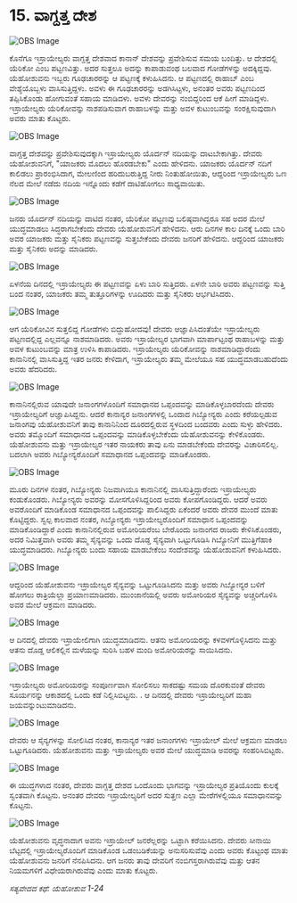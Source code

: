 # 15. ವಾಗ್ದತ್ತ ದೇಶ

![OBS Image](https://cdn.door43.org/obs/jpg/360px/obs-en-15-01.jpg)

ಕೊನೆಗೂ ಇಸ್ರಾಯೇಲ್ಯರು ವಾಗ್ದತ್ತ ದೇಶವಾದ ಕಾನಾನ್ ದೇಶವನ್ನು ಪ್ರವೇಶಿಸುವ ಸಮಯ ಬಂದಿತ್ತು. ಆ ದೇಶದಲ್ಲಿ ಯೆರಿಕೋ ಎಂಬ ಪಟ್ಟಣವಿತ್ತು. ಅದರ ಸುತ್ತಲೂ ಅದನ್ನು ಕಾಪಾಡುವಂಥ ಬಲವಾದ ಗೋಡೆಗಳನ್ನು ಅದಕ್ಕಿದ್ದವು. ಯೆಹೋಶುವನು ಇಬ್ಬರು ಗೂಢಚಾರರನ್ನು ಆ ಪಟ್ಟಣಕ್ಕೆ ಕಳುಹಿಸಿದನು. ಆ ಪಟ್ಟಣದಲ್ಲಿ ರಾಹಾಬ್ ಎಂಬ ವೇಶ್ಯೆಯೊಬ್ಬಳು ವಾಸಿಸುತ್ತಿದ್ದಳು. ಅವಳು ಈ ಗೂಢಚಾರರನ್ನು ಅಡಗಿಸಿಟ್ಟಳು, ಅನಂತರ ಅವರು ಪಟ್ಟಣದಿಂದ ತಪ್ಪಿಸಿಕೊಂಡು ಹೋಗುವಂತೆ ಸಹಾಯ ಮಾಡಿದಳು. ಅವಳು ದೇವರನ್ನು ನಂಬಿದ್ದರಿಂದ ಆಕೆ ಹೀಗೆ ಮಾಡಿದ್ದಳು. ಇಸ್ರಾಯೇಲ್ಯರು ಯೆರಿಕೋವನ್ನು ನಾಶಪಡಿಸುವಾಗ ರಾಹಾಬಳನ್ನು ಮತ್ತು ಅವಳ ಕುಟುಂಬವನ್ನು ಸಂರಕ್ಷಿಸುವುದಾಗಿ ಅವರು ಮಾತು ಕೊಟ್ಟರು.

![OBS Image](https://cdn.door43.org/obs/jpg/360px/obs-en-15-02.jpg)

ವಾಗ್ದತ್ತ ದೇಶವನ್ನು ಪ್ರವೇಶಿಸುವುದಕ್ಕಾಗಿ ಇಸ್ರಾಯೇಲ್ಯರು ಯೊರ್ದನ್ ನದಿಯನ್ನು ದಾಟಬೇಕಾಗಿತ್ತು. ದೇವರು ಯೆಹೋಶುವನಿಗೆ, "ಯಾಜಕರು ಮೊದಲು ಹೊರಡಬೇಕು" ಎಂದು ಹೇಳಿದನು. ಯಾಜಕರು ಯೊರ್ದನ್ ನದಿಗೆ ಕಾಲಿಡಲು ಪ್ರಾರಂಭಿಸಿದಾಗ, ಮೇಲಣಿಂದ ಹರಿದುಬರುತ್ತಿದ್ದ ನೀರು   ನಿಂತುಹೋಯಿತು, ಆದ್ದರಿಂದ ಇಸ್ರಾಯೇಲ್ಯರು ಒಣ ನೆಲದ ಮೇಲೆ ನಡೆದು ನದಿಯ ಇನ್ನೊಂದು ಕಡೆಗೆ ದಾಟಿಹೋಗಲು ಸಾಧ್ಯವಾಯಿತು.

![OBS Image](https://cdn.door43.org/obs/jpg/360px/obs-en-15-03.jpg)

ಜನರು ಯೊರ್ದನ್ ನದಿಯನ್ನು ದಾಟಿದ ನಂತರ, ಯೆರಿಕೋ ಪಟ್ಟಣವು ಬಲಿಷ್ಠವಾಗಿದ್ದರೂ ಸಹ ಅದರ ಮೇಲೆ ಯುದ್ಧಮಾಡಲು ಸಿದ್ಧರಾಗಬೇಕೆಂದು ದೇವರು ಯೆಹೋಶುವನಿಗೆ ಹೇಳಿದನು. ಆರು ದಿನಗಳ ಕಾಲ ದಿನಕ್ಕೆ ಒಂದು ಬಾರಿ ಅವರ ಯಾಜಕರು ಮತ್ತು ಸೈನಿಕರು ಪಟ್ಟಣವನ್ನು ಸುತ್ತಬೇಕೆಂದು ದೇವರು ಜನರಿಗೆ ಹೇಳಿದನು. ಆದ್ದರಿಂದ ಯಾಜಕರು ಮತ್ತು ಸೈನಿಕರು ಅದನ್ನು ಮಾಡಿದರು. 

![OBS Image](https://cdn.door43.org/obs/jpg/360px/obs-en-15-04.jpg)

ಏಳನೆಯ ದಿನದಲ್ಲಿ ಇಸ್ರಾಯೇಲ್ಯರು ಈ ಪಟ್ಟಣವನ್ನು ಏಳು ಬಾರಿ ಸುತ್ತಿದರು. ಏಳನೇ ಬಾರಿ ಅವರು ಪಟ್ಟಣವನ್ನು ಸುತ್ತಿ ಬಂದ ನಂತರ, ಯಾಜಕರು ತಮ್ಮ ತುತ್ತೂರಿಗಳನ್ನು ಊದಿದರು ಮತ್ತು ಸೈನಿಕರು ಆರ್ಭಟಿಸಿದರು. 

![OBS Image](https://cdn.door43.org/obs/jpg/360px/obs-en-15-05.jpg)

ಆಗ ಯೆರಿಕೋವಿನ ಸುತ್ತಲಿದ್ದ  ಗೋಡೆಗಳು ಬಿದ್ದುಹೋದವು! ದೇವರು ಆಜ್ಞಾಪಿಸಿದಂತೆಯೇ ಇಸ್ರಾಯೇಲ್ಯರು ಪಟ್ಟಣದಲ್ಲಿದ್ದ ಎಲ್ಲವನ್ನೂ ನಾಶಮಾಡಿದರು. ಅವರು ಇಸ್ರಾಯೇಲ್ಯರ ಭಾಗವಾಗಿ ಮಾರ್ಪಾಟ್ಟಂಥ ರಾಹಾಬಳನ್ನು ಮತ್ತು ಅವಳ ಕುಟುಂಬವನ್ನು ಮಾತ್ರ ಉಳಿಸಿ ಕಾಪಾಡಿದರು. ಇಸ್ರಾಯೇಲ್ಯರು ಯೆರಿಕೋವನ್ನು ನಾಶಮಾಡಿದ್ದಾರೆಂದು ಕಾನಾನಿನಲ್ಲಿ ವಾಸಿಸುತ್ತಿದ್ದ ಇತರ ಜನರು ಕೇಳಿದಾಗ, ಇಸ್ರಾಯೇಲ್ಯರು ತಮ್ಮ ಮೇಲೆಯೂ ಸಹ ಯುದ್ಧಮಾಡಬಹುದೆಂದು ಅವರು ಹೆದರಿದರು. 

![OBS Image](https://cdn.door43.org/obs/jpg/360px/obs-en-15-06.jpg)

ಕಾನಾನಿನಲ್ಲಿರುವ ಯಾವುದೇ ಜನಾಂಗಗಳೊಂದಿಗೆ ಸಮಾಧಾನದ ಒಪ್ಪಂದವನ್ನು ಮಾಡಿಕೊಳ್ಳಬಾರದೆಂದು ದೇವರು ಇಸ್ರಾಯೇಲ್ಯರಿಗೆ ಆಜ್ಞಾಪಿಸಿದ್ದನು. ಆದರೆ ಕಾನಾನ್ಯರ ಜನಾಂಗಗಳಲ್ಲಿ  ಒಂದಾದ ಗಿಬ್ಯೋನ್ಯರು ಎಂದು ಕರೆಯಲ್ಪಡುವ ಜನಾಂಗವು ಯೆಹೋಶುವನಿಗೆ ತಾವು ಕಾನಾನಿನಿಂದ ದೂರದಲ್ಲಿರುವ ಸ್ಥಳದಿಂದ ಬಂದವರು ಎಂದು ಸುಳ್ಳು ಹೇಳಿದರು. ಅವರು ತಮ್ಮೊಂದಿಗೆ ಸಮಾಧಾನದ ಒಪ್ಪಂದವನ್ನು ಮಾಡಿಕೊಳ್ಳಬೇಕೆಂದು ಯೆಹೋಶುವನನ್ನು ಕೇಳಿಕೊಂಡರು. ಯೆಹೋಶುವನು ಮತ್ತು ಇಸ್ರಾಯೇಲ್ಯರ ಇತರ ನಾಯಕರು ತಾವು ಏನು ಮಾಡಬೇಕೆಂದು ದೇವರನ್ನು ವಿಚಾರಿಸಲಿಲ್ಲ. ಬದಲಾಗಿ ಅವರು ಗಿಬ್ಯೋನ್ಯರೊಂದಿಗೆ ಸಮಾಧಾನದ ಒಪ್ಪಂದವನ್ನು ಮಾಡಿಕೊಂಡರು.

![OBS Image](https://cdn.door43.org/obs/jpg/360px/obs-en-15-07.jpg)

ಮೂರು ದಿನಗಳ ನಂತರ, ಗಿಬ್ಯೋನ್ಯರು ನಿಜವಾಗಿಯೂ ಕಾನಾನಿನಲ್ಲಿ ವಾಸಿಸುತ್ತಿದ್ದಾರೆಂದು ಇಸ್ರಾಯೇಲ್ಯರು ಕಂಡುಕೊಂಡರು. ಗಿಬ್ಯೋನ್ಯರು ಅವರನ್ನು ಮೋಸಗೊಳಿಸಿದ್ದರಿಂದ ಅವರು ಕೋಪಗೊಂಡಿದ್ದರು. ಆದರೆ ಅವರು ಅವರೊಂದಿಗೆ ಮಾಡಿಕೊಂಡ ಸಮಾಧಾನದ ಒಪ್ಪಂದವನ್ನು ಪಾಲಿಸಿದ್ದರು ಏಕೆಂದರೆ ಅವರು ದೇವರ ಮುಂದೆ ಮಾತು ಕೊಟ್ಟಿದ್ದರು. ಸ್ವಲ್ಪ ಕಾಲವಾದ ನಂತರ, ಗಿಬ್ಯೋನ್ಯರು ಇಸ್ರಾಯೇಲ್ಯರೊಂದಿಗೆ ಸಮಾಧಾನ ಒಪ್ಪಂದವನ್ನು ಮಾಡಿಕೊಂಡಿದ್ದಾರೆ ಎಂದು ಕಾನಾನಿನಲ್ಲಿರುವ ಅಮೋರಿಯರೆಂಬ ಬೇರೊಂದು ಜನಾಂಗದ ರಾಜರು ಕೇಳಿಸಿಕೊಂಡರು, ಅದರ ನಿಮಿತ್ತವಾಗಿ ಅವರು ತಮ್ಮ ಸೈನ್ಯವನ್ನು ಒಂದು ದೊಡ್ಡ ಸೈನ್ಯವಾಗಿ ಒಟ್ಟುಗೂಡಿಸಿ ಗಿಬ್ಯೋನಿಗೆ ಮುತ್ತಿಗೆಹಾಕಿ ಯುದ್ಧಮಾಡಿದರು. ಗಿಬ್ಯೋನ್ಯರು ಬಂದು ಸಹಾಯ ಮಾಡಬೇಕೆಂಬ ಸಂದೇಶವನ್ನು ಯೆಹೋಶುವನಿಗೆ ಕಳುಹಿಸಿದರು.

![OBS Image](https://cdn.door43.org/obs/jpg/360px/obs-en-15-08.jpg)

ಆದ್ದರಿಂದ ಯೆಹೋಶುವನು ಇಸ್ರಾಯೇಲ್ಯರ ಸೈನ್ಯವನ್ನು ಒಟ್ಟುಗೂಡಿಸಿದನು ಮತ್ತು ಅವರು ಗಿಬ್ಯೋನ್ಯರ ಬಳಿಗೆ ಹೋಗಲು ರಾತ್ರಿಯೆಲ್ಲಾ ಪ್ರಯಾಣಮಾಡಿದರು. ಮುಂಜಾನೆಯಲ್ಲಿ ಅವರು ಅಮೋರಿಯರ ಸೈನ್ಯವನ್ನು ಅಚ್ಚರಿಗೊಳಿಸಿ ಅವರ ಮೇಲೆ ಆಕ್ರಮಣ ಮಾಡಿದರು. 

![OBS Image](https://cdn.door43.org/obs/jpg/360px/obs-en-15-09.jpg)

ಆ ದಿನದಲ್ಲಿ ದೇವರು ಇಸ್ರಾಯೇಲಿಗಾಗಿ ಯುದ್ಧಮಾಡಿದನು. ಆತನು ಅಮೋರಿಯರನ್ನು ಕಳವಳಗೊಳ್ಳಿಸಿದನು ಮತ್ತು ಆತನು ದೊಡ್ಡ ಆಲಿಕಲ್ಲಿನ ಮಳೆಯನ್ನು ಸುರಿಸಿ ಬಹಳ ಮಂದಿ ಅಮೋರಿಯರನ್ನು ಸಾಯಿಸಿದನು. 

![OBS Image](https://cdn.door43.org/obs/jpg/360px/obs-en-15-10.jpg)

ಇಸ್ರಾಯೇಲ್ಯರು ಅಮೋರಿಯರನ್ನು ಸಂಪೂರ್ಣವಾಗಿ ಸೋಲಿಸಲು ಸಾಕದಷ್ಟು ಸಮಯ ದೊರಕುವಂತೆ ದೇವರು ಸೂರ್ಯನನ್ನು ಆಕಾಶದಲ್ಲಿ ಒಂದು ಕಡೆ ನಿಲ್ಲಿಸಿಬಿಟ್ಟನು. . ಆ ದಿನದಲ್ಲಿ ದೇವರು ಇಸ್ರಾಯೇಲ್ಯರಿಗೆ ಮಹಾ ಜಯವನ್ನುಂಟುಮಾಡಿದನು.

![OBS Image](https://cdn.door43.org/obs/jpg/360px/obs-en-15-11.jpg)

ದೇವರು ಆ ಸೈನ್ಯಗಳನ್ನು ಸೋಲಿಸಿದ ನಂತರ, ಕಾನಾನ್ಯರ ಇತರ ಜನಾಂಗಗಳು ಇಸ್ರಾಯೇಲ್ ಮೇಲೆ ಆಕ್ರಮಣ ಮಾಡಲು ಒಟ್ಟುಗೂಡಿದರು. ಯೆಹೋಶುವನು ಮತ್ತು ಇಸ್ರಾಯೇಲ್ಯರು ಅವರ ಮೇಲೆ ಯುದ್ಧಮಾಡಿ ಅವರನ್ನು ಸಂಹರಿಸಿಬಿಟ್ಟರು. 

![OBS Image](https://cdn.door43.org/obs/jpg/360px/obs-en-15-12.jpg)

ಈ ಯುದ್ಧಗಳಾದ ನಂತರ, ದೇವರು ವಾಗ್ದತ್ತ ದೇಶದ ಒಂದೊಂದು ಭಾಗವನ್ನು ಇಸ್ರಾಯೇಲ್ಯರ ಪ್ರತಿಯೊಂದು ಕುಲಕ್ಕೆ ಸ್ವಂತವಾಗಿ ಕೊಟ್ಟನು. ಅನಂತರ ದೇವರು ಇಸ್ರಾಯೇಲ್ಯರಿಗೆ ಅದರ ಸುತ್ತಣ ಎಲ್ಲಾ ಮೇರೆಗಳಲ್ಲಿಯೂ ಸಮಾಧಾನವನ್ನು ಕೊಟ್ಟನು. 

![OBS Image](https://cdn.door43.org/obs/jpg/360px/obs-en-15-13.jpg)

ಯೆಹೋಶುವನು ವೃದ್ಧನಾದಾಗ ಅವನು ಇಸ್ರಾಯೇಲ್ ಜನರೆಲ್ಲರನ್ನು ಒಟ್ಟಾಗಿ ಕರೆಯಿಸಿದನು. ದೇವರು ಸೀನಾಯಿ ಬೆಟ್ಟದಲ್ಲಿ ಇಸ್ರಾಯೇಲ್ಯರೊಂದಿಗೆ ಮಾಡಿಕೊಂಡ ಒಡಂಬಡಿಕೆಯನ್ನು ಅನುಸರಿಸುವೆವು ಎಂದು ಅವರು ಕೊಟ್ಟಂಥ ಮಾತು ಯೆಹೋಶುವನು ಜನರಿಗೆ ನೆನಪಿಸಿದನು. ಆಗ ಜನರು ತಾವು ದೇವರಿಗೆ ನಂಬಿಗಸ್ತರಾಗಿರುವೆವು ಮತ್ತು ಆತನ ನಿಯಮಗಳಿಗೆ ವಿಧೇಯರಾಗಿರುವೆವು ಎಂದು ಮಾತು ಕೊಟ್ಟರು.

_ಸತ್ಯವೇದದ ಕಥೆ: ಯೆಹೋಶುವ 1-24_


